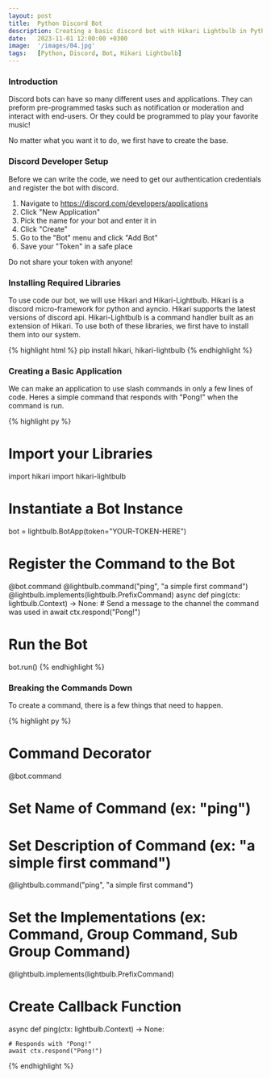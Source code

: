```yaml
---
layout: post
title:  Python Discord Bot
description: Creating a basic discord bot with Hikari Lightbulb in Python.
date:   2023-11-01 12:00:00 +0300
image:  '/images/04.jpg'
tags:   [Python, Discord, Bot, Hikari Lightbulb]
---
```


### Introduction

Discord bots can have so many different uses and applications. They can preform pre-programmed tasks such as notification or moderation and interact with end-users. Or they could be programmed to play your favorite music!

No matter what you want it to do, we first have to create the base.

### Discord Developer Setup

Before we can write the code, we need to get our authentication credentials and register the bot with discord.

1. Navigate to https://discord.com/developers/applications
2. Click "New Application"
3. Pick the name for your bot and enter it in
4. Click "Create"
5. Go to the "Bot" menu and click "Add Bot"
6. Save your "Token" in a safe place 

Do not share your token with anyone!

### Installing Required Libraries

To use code our bot, we will use Hikari and Hikari-Lightbulb. Hikari is a discord micro-framework for python and ayncio. Hikari supports the latest versions of discord api. Hikari-Lightbulb is a command handler built as an extension of Hikari. To use both of these libraries, we first have to install them into our system.

{% highlight html %}
pip install hikari, hikari-lightbulb
{% endhighlight %}


### Creating a Basic Application

We can make an application to use slash commands in only a few lines of code. Heres a simple command that responds with "Pong!" when the command is run. 

{% highlight py %}
# Import your Libraries
import hikari
import hikari-lightbulb

# Instantiate a Bot Instance
bot = lightbulb.BotApp(token="YOUR-TOKEN-HERE")

# Register the Command to the Bot
@bot.command
@lightbulb.command("ping", "a simple first command")
@lightbulb.implements(lightbulb.PrefixCommand)
async def ping(ctx: lightbulb.Context) -> None:
    # Send a message to the channel the command was used in
    await ctx.respond("Pong!")

# Run the Bot
bot.run()
{% endhighlight %}

### Breaking the Commands Down

To create a command, there is a few things that need to happen.

{% highlight py %}

# Command Decorator
@bot.command

# Set Name of Command (ex: "ping")
# Set Description of Command (ex: "a simple first command")
@lightbulb.command("ping", "a simple first command")

# Set the Implementations (ex: Command, Group Command, Sub Group Command)
@lightbulb.implements(lightbulb.PrefixCommand)

# Create Callback Function
async def ping(ctx: lightbulb.Context) -> None:

    # Responds with "Pong!"
    await ctx.respond("Pong!")

{% endhighlight %}


